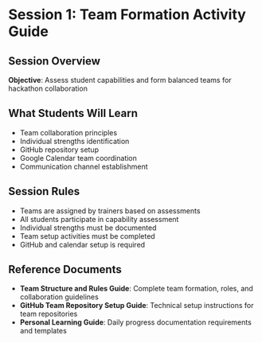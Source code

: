 # Session 1: Team Formation Activity Guide

## **Session Overview**
**Objective**: Assess student capabilities and form balanced teams for hackathon collaboration

## **What Students Will Learn**
- Team collaboration principles
- Individual strengths identification
- GitHub repository setup
- Google Calendar team coordination
- Communication channel establishment

## **Session Rules**
- Teams are assigned by trainers based on assessments
- All students participate in capability assessment
- Individual strengths must be documented
- Team setup activities must be completed
- GitHub and calendar setup is required

## **Reference Documents**
- **Team Structure and Rules Guide**: Complete team formation, roles, and collaboration guidelines
- **GitHub Team Repository Setup Guide**: Technical setup instructions for team repositories
- **Personal Learning Guide**: Daily progress documentation requirements and templates
